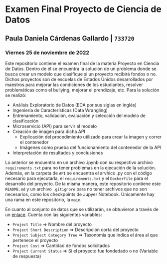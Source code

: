 # Examen Final Proyecto de Ciencia de Datos
## Paula Daniela Cárdenas Gallardo | `733720`
### Viernes 25 de noviembre de 2022

Este repositorio contiene el examen final de la materia Proyecto en Ciencia de Datos. Dentro de él se encuentra la solución de un problema donde se busca crear un modelo que clasifique si un proyecto recibirá fondos o no. Dichos proyectos son de escuelas de Estados Unidos desarrollados por maestros para mejorar las condiciones de los estudiantes, resolver problemáticas como el bullying, mejorar el prendizaje, etc.
Para la solución se realizó:
+ Análisis Exploratorio de Datos (EDA por sus siglas en inglés)
+ Ingeniería de Características (Data Wrangling)
+ Entrenamiento, validación, evaluación y selección del modelo de clasificación
+ Microservicio (API) para servir el modelo
+ Creación de imagen para dicha API
  + Explicación del procedimiento utilizado para crear la imagen y correr el contenedor
  + Imágenes como prueba del funcionamiento del contenedor de la API
+ Interpretación de resultados y conclusiones
  
Lo anterior se encuentra en un archivo .ipynb con su respectivo archivo `requirements.txt` para no tener problemas en la ejecución de la solución. Además, en la carpeta de `API` se encuentra el arvhico .py con el código necesario para ejecutarla, el `requirements.txt` y el `Dockerfile` para el desarrollo del proyecto. De la misma manera, este repositorio contiene este `README.md` y un archivo `.gitignore` para no tener archivos que no son necesarios, como los checkpoints de Jupyer Notebook. Únicamente hay una rama en este repositorio, la `main`.

En cuanto al conjunto de datos que se utilizarán, se obtuvieron a través de un [enlace](https://drive.google.com/file/d/1sQ7Fw0tO9GV-qnErJTQEbnqAACcPc18Q/view). Cuenta con las siguientes variables:
+ `Project Title` $\Rightarrow$ Nombre del proyecto
+ `Project Short Description` $\Rightarrow$ Descripción corta del proyecto
+ `Project Subject Category Tree` $\Rightarrow$ Taxonomía que indica el área al que pertenece el proyecto
+ `Project Cost` $\Rightarrow$ Cantidad de fondos solicitados
+ `Project Current Status` $\Rightarrow$ Si el proyecto fue fondedado o no (Variable de respuesta)
